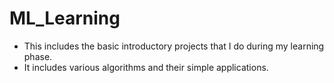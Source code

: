 # ML_Learning

- This includes the basic introductory projects that I do during my learning phase.
- It includes various algorithms and their simple applications.
